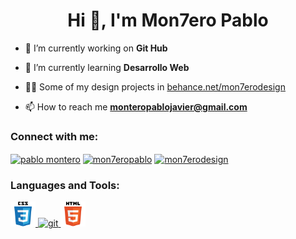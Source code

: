 <h1 align="center">Hi 👋, I'm Mon7ero Pablo</h1>

- 🔭 I’m currently working on **Git Hub**

- 🌱 I’m currently learning **Desarrollo Web**

- 👨‍💻 Some of my design projects in [behance.net/mon7erodesign](https://www.behance.net/mon7erodesign)

- 📫 How to reach me **monteropablojavier@gmail.com**

<h3 align="left">Connect with me:</h3>
<p align="left">
<a href="https://fb.com/pablo montero" target="blank"><img align="center" src="https://raw.githubusercontent.com/rahuldkjain/github-profile-readme-generator/master/src/images/icons/Social/facebook.svg" alt="pablo montero" height="30" width="40" /></a>
<a href="https://instagram.com/mon7eropablo" target="blank"><img align="center" src="https://raw.githubusercontent.com/rahuldkjain/github-profile-readme-generator/master/src/images/icons/Social/instagram.svg" alt="mon7eropablo" height="30" width="40" /></a>
<a href="https://www.behance.net/mon7erodesign" target="blank"><img align="center" src="https://raw.githubusercontent.com/rahuldkjain/github-profile-readme-generator/master/src/images/icons/Social/behance.svg" alt="mon7erodesign" height="30" width="40" /></a>
</p>

<h3 align="left">Languages and Tools:</h3>
<p align="left"> <a href="https://www.w3schools.com/css/" target="_blank" rel="noreferrer"> <img src="https://raw.githubusercontent.com/devicons/devicon/master/icons/css3/css3-original-wordmark.svg" alt="css3" width="40" height="40"/> </a> <a href="https://git-scm.com/" target="_blank" rel="noreferrer"> <img src="https://www.vectorlogo.zone/logos/git-scm/git-scm-icon.svg" alt="git" width="40" height="40"/> </a> <a href="https://www.w3.org/html/" target="_blank" rel="noreferrer"> <img src="https://raw.githubusercontent.com/devicons/devicon/master/icons/html5/html5-original-wordmark.svg" alt="html5" width="40" height="40"/> </a> </p>
